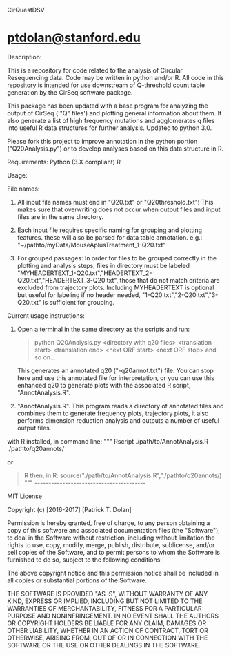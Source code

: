 CirQuestDSV

ptdolan@stanford.edu
===========
Description:

This is a repository for code related to the analysis of Circular Resequencing data. Code may be written in python and/or R.
All code in this repository is intended for use downstream of Q-threshold count table generation by the CirSeq software package.

This package has been updated with a base program for analyzing the output of CirSeq ('"Q" files') and plotting general information about them. It also generate a list of high frequency mutations and agglomerates q files into useful R data structures for further analysis. Updated to python 3.0. 

Please fork this project to improve annotation in the python portion ("Q20Analysis.py") or to develop analyses based on this data structure in R.


Requirements:
Python (3.X compliant)
R

Usage:

File names:

 1. All input file names must end in "Q20.txt" or "Q20threshold.txt"!
 	This makes sure that overwriting does not occur when output files and input files are in the same directory.
	
 2. Each input file requires specific naming for grouping and plotting features. these will also be parsed for data table annotation.
	e.g.: "~/pathto/myData/MouseAplusTreatment_1-Q20.txt"

 3. For grouped passages:
 	In order for files to be grouped correctly in the plotting and analysis steps, files in directory must be labeled "MYHEADERTEXT_1-Q20.txt","HEADERTEXT_2-Q20.txt","HEADERTEXT_3-Q20.txt", those that do not match criteria are excluded from trajectory plots. Including MYHEADERTEXT is optional but useful for labeling if no header needed, "1-Q20.txt","2-Q20.txt","3-Q20.txt" is sufficient for grouping. 

Current usage instructions:

1. Open a terminal in the same directory as the scripts and run: 

    > python Q20Analysis.py \<directory with q20 files> \<translation start> \<translation end> \<next ORF start> \<next ORF stop> and so on...

    This generates an annotated q20 ("-q20annot.txt") file. You can stop here and use this annotated file for interpretation, or you can use this enhanced q20 to generate plots with the associated R script, "AnnotAnalysis.R". 
    
2. "AnnotAnalysis.R". This program reads a directory of annotated files and combines them to generate frequency plots, trajectory plots, it also performs dimension reduction analysis and outputs a number of useful output files. 

with R installed, in command line: 
"""
Rscript ./path/to/AnnotAnalysis.R ./pathto/q20annots/

or: 
> R
then, in R: 
> source("./path/to/AnnotAnalysis.R","./pathto/q20annots/)
"""
_-_-_-_-_-_-_-_-_-_-_-_-_-_-_-_-_-_-_-_-_-_-_-_-_-_-_-_-_-_-_-_-_-_-_-_-_-_-_-_-


MIT License

Copyright (c) [2016-2017] [Patrick T. Dolan]

Permission is hereby granted, free of charge, to any person obtaining a copy of this software and associated documentation files (the "Software"), to deal in the Software without restriction, including without limitation the rights to use, copy, modify, merge, publish, distribute, sublicense, and/or sell copies of the Software, and to permit persons to whom the Software is furnished to do so, subject to the following conditions:

The above copyright notice and this permission notice shall be included in all copies or substantial portions of the Software.

THE SOFTWARE IS PROVIDED "AS IS", WITHOUT WARRANTY OF ANY KIND, EXPRESS OR IMPLIED, INCLUDING BUT NOT LIMITED TO THE WARRANTIES OF MERCHANTABILITY, FITNESS FOR A PARTICULAR PURPOSE AND NONINFRINGEMENT. IN NO EVENT SHALL THE AUTHORS OR COPYRIGHT HOLDERS BE LIABLE FOR ANY CLAIM, DAMAGES OR OTHER LIABILITY, WHETHER IN AN ACTION OF CONTRACT, TORT OR OTHERWISE, ARISING FROM, OUT OF OR IN CONNECTION WITH THE SOFTWARE OR THE USE OR OTHER DEALINGS IN THE SOFTWARE.
